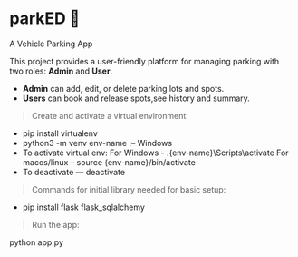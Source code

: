 # parkED 🚗  

A Vehicle Parking App  

This project provides a user-friendly platform for managing parking with two roles: **Admin** and **User**.  
- **Admin** can add, edit, or delete parking lots and spots.  
- **Users** can book and release spots,see history and summary.

> Create and activate a virtual environment:

* pip install virtualenv 
* python3 -m venv env-name :– Windows
* To activate virtual env:
  For Windows - .\{env-name}\Scripts\activate
  For macos/linux – source {env-name}/bin/activate
* To deactivate — deactivate

> Commands for initial library needed for basic setup:

* pip install flask flask_sqlalchemy 

> Run the app:

python app.py
